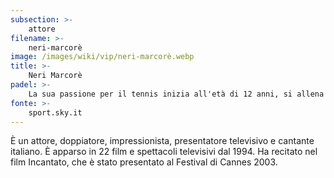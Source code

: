 ```yaml
---
subsection: >-
    attore
filename: >-
    neri-marcorè
image: /images/wiki/vip/neri-marcorè.webp
title: >-
    Neri Marcorè
padel: >-
    La sua passione per il tennis inizia all'età di 12 anni, si allena e gioca per alcuni anni in gioventù. Adesso invece ha scoperto il padel e si diverte a giocare a padel
fonte: >-
    sport.sky.it
---
```

È un attore, doppiatore, impressionista, presentatore televisivo e cantante italiano. È apparso in 22 film e spettacoli televisivi dal 1994. Ha recitato nel film Incantato, che è stato presentato al Festival di Cannes 2003.